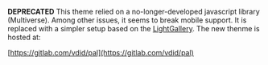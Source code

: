**DEPRECATED** This theme relied on a no-longer-developed javascript library (Multiverse). Among other issues, it seems to break mobile support. It is replaced with a simpler setup based on the [LightGallery](https://github.com/sachinchoolur/lightGallery). The new thenme is hosted at:

[https://gitlab.com/vdid/pal](https://gitlab.com/vdid/pal)
